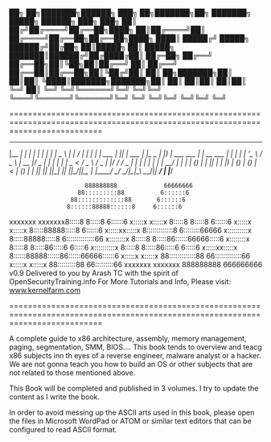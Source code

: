██╗  ██╗███████╗██████╗ ███╗   ██╗███████╗██╗     ███████╗ █████╗ ██████╗ ███╗   ███╗
██║ ██╔╝██╔════╝██╔══██╗████╗  ██║██╔════╝██║     ██╔════╝██╔══██╗██╔══██╗████╗ ████║
█████╔╝ █████╗  ██████╔╝██╔██╗ ██║█████╗  ██║     █████╗  ███████║██████╔╝██╔████╔██║
██╔═██╗ ██╔══╝  ██╔══██╗██║╚██╗██║██╔══╝  ██║     ██╔══╝  ██╔══██║██╔══██╗██║╚██╔╝██║
██║  ██╗███████╗██║  ██║██║ ╚████║███████╗███████╗██║     ██║  ██║██║  ██║██║ ╚═╝ ██║
╚═╝  ╚═╝╚══════╝╚═╝  ╚═╝╚═╝  ╚═══╝╚══════╝╚══════╝╚═╝     ╚═╝  ╚═╝╚═╝  ╚═╝╚═╝     ╚═╝
                                                                                     

================================================================================================================================



  _______ _            _    _       _         ____              _             __
 |__   __| |          | |  | |     | |       |  _ \            | |           / _|
    | |  | |__   ___  | |__| | ___ | |_   _  | |_) | ___   ___ | | __   ___ | |_
    | |  | '_ \ / _ \ |  __  |/ _ \| | | | | |  _ < / _ \ / _ \| |/ /  / _ \|  _|
    | |  | | | |  __/ | |  | | (_) | | |_| | | |_) | (_) | (_) |   <  | (_) | |
    |_|  |_| |_|\___| |_|  |_|\___/|_|\__, | |____/ \___/ \___/|_|\_\  \___/|_|
                                       __/ |
                                      |___/




                         888888888             66666666
                       88:::::::::88          6::::::6
                     88:::::::::::::88       6::::::6
                    8::::::88888::::::8     6::::::6
xxxxxxx      xxxxxxx8:::::8     8:::::8    6::::::6
 x:::::x    x:::::x 8:::::8     8:::::8   6::::::6
  x:::::x  x:::::x   8:::::88888:::::8   6::::::6
   x:::::xx:::::x     8:::::::::::::8   6::::::::66666
    x::::::::::x     8:::::88888:::::8 6::::::::::::::66
     x::::::::x     8:::::8     8:::::86::::::66666:::::6
     x::::::::x     8:::::8     8:::::86:::::6     6:::::6
    x::::::::::x    8:::::8     8:::::86:::::6     6:::::6
   x:::::xx:::::x   8::::::88888::::::86::::::66666::::::6
  x:::::x  x:::::x   88:::::::::::::88  66:::::::::::::66
 x:::::x    x:::::x    88:::::::::88      66:::::::::66
xxxxxxx      xxxxxxx     888888888          666666666        v0.9     Delivered to you by Arash TC with the spirit of
                                                                      OpenSecurityTraining.info
                                                                      For More Tutorials and Info, Please visit:
                                                                      www.kernelfarm.com
                                                                     




================================================================================================================================




A complete guide to x86 architecture, assembly, memory management, paging, segmentation, SMM, BIOS.... 
This book tends to overview and teacg x86 subjects inn th eyes of a reverse engineer, malware analyst or a hacker. We are not gonna teach you how to build an OS or other subjects that are not related to those mentioned above.

This Book will be completed and published in 3 volumes. I try to update the content as I write the book.


In order to avoid messing up the ASCII arts used in this book, please open the files in Microsoft WordPad or ATOM or similar text editors that can be configured to read ASCII format. 

